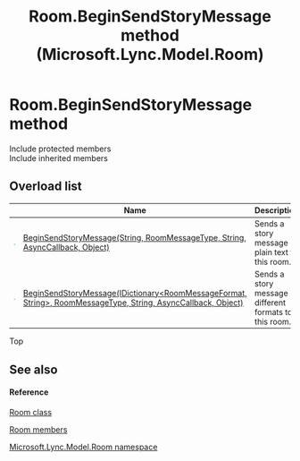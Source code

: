 ﻿---
title: Room.BeginSendStoryMessage method  (Microsoft.Lync.Model.Room)
TOCTitle: 'BeginSendStoryMessage method '
ms:assetid: Overload:Microsoft.Lync.Model.Room.Room.BeginSendStoryMessage_DI_3_UC_OCS14MrefLyncWPF
ms:mtpsurl: https://msdn.microsoft.com/en-us/library/microsoft.lync.model.room.room.beginsendstorymessage_di_3_uc_ocs14mreflyncwpf(v=office.15)
ms:contentKeyID: 56371586
ms.date: 07/28/2014
mtps_version: v=office.15
f1_keywords:
- Microsoft.Lync.Model.Room.Room.BeginSendStoryMessage
dev_langs:
- CSharp
- JScript
- VB
- other
---

# Room.BeginSendStoryMessage method

Include protected members  
Include inherited members  

## Overload list

<table>
<thead>
<tr class="header">
<th> </th>
<th>Name</th>
<th>Description</th>
</tr>
</thead>
<tbody>
<tr class="odd">
<td><img src="images/Hh347903.pubmethod(Office.15).gif" title="Public method" alt="Public method" /></td>
<td><a href="room-beginsendstorymessage-method-string-roommessagetype-string-asynccallback-object-microsoft-lync-model-room_2.md">BeginSendStoryMessage(String, RoomMessageType, String, AsyncCallback, Object)</a></td>
<td>Sends a story message in plain text to this room.</td>
</tr>
<tr class="even">
<td><img src="images/Hh347903.pubmethod(Office.15).gif" title="Public method" alt="Public method" /></td>
<td><a href="room-beginsendstorymessage-method-idictionary-roommessageformat-string-roommessagetype-string-asynccallback-object-microsoft-lync-model-room_2.md">BeginSendStoryMessage(IDictionary&lt;RoomMessageFormat, String&gt;, RoomMessageType, String, AsyncCallback, Object)</a></td>
<td>Sends a story message in different formats to this room.</td>
</tr>
</tbody>
</table>


Top

## See also

#### Reference

[Room class](room-class-microsoft-lync-model-room_2.md)

[Room members](room-members-microsoft-lync-model-room_2.md)

[Microsoft.Lync.Model.Room namespace](microsoft-lync-model-room-namespace_2.md)

